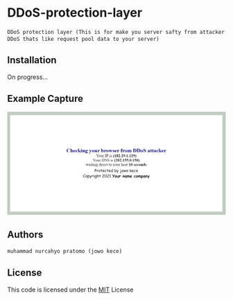 # DDoS-protection-layer
```text
DDoS protection layer (This is for make you server safty from attacker DDoS thats like request pool data to your server)
```
## Installation

On progress...
## Example Capture
![img](https://github.com/cohayfun/DDoS-protection-layer/blob/main/example%20results.png)
## Authors
```html
muhammad nurcahyo pratomo (jowo kece)
```
## License
This code is licensed under the 
[MIT](https://choosealicense.com/licenses/mit/)
License

